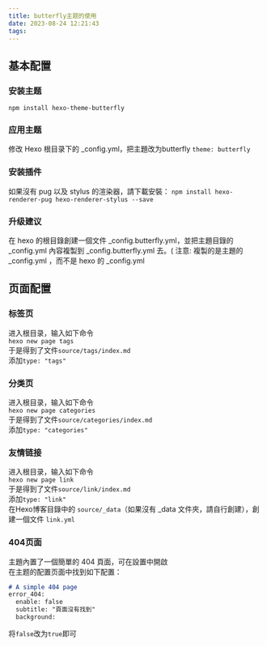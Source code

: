 ```yaml
---
title: butterfly主题的使用
date: 2023-08-24 12:21:43
tags:
---
```

## 基本配置
### 安装主题
```npm install hexo-theme-butterfly```

### 应用主题
修改 Hexo 根目录下的 _config.yml，把主題改为butterfly
```theme: butterfly```

### 安装插件
如果沒有 pug 以及 stylus 的渲染器，請下載安裝：
```npm install hexo-renderer-pug hexo-renderer-stylus --save```

### 升级建议
在 hexo 的根目錄創建一個文件 _config.butterfly.yml，並把主題目錄的 _config.yml 內容複製到 _config.butterfly.yml 去。( 注意: 複製的是主題的 _config.yml ，而不是 hexo 的 _config.yml

## 页面配置

### 标签页
进入根目录，输入如下命令  
```hexo new page tags```  
于是得到了文件```source/tags/index.md```  
添加```type: "tags"```

### 分类页
进入根目录，输入如下命令  
```hexo new page categories```  
于是得到了文件```source/categories/index.md```  
添加```type: "categories"```

### 友情链接
进入根目录，输入如下命令  
```hexo new page link```  
于是得到了文件```source/link/index.md```  
添加```type: "link"```  
在Hexo博客目錄中的 ```source/_data```（如果沒有 _data 文件夾，請自行創建），創建一個文件 ```link.yml```

### 404页面
主題內置了一個簡單的 404 頁面，可在設置中開啟  
在主题的配置页面中找到如下配置：
```markdown
# A simple 404 page
error_404:
  enable: false
  subtitle: "頁面沒有找到"
  background: 
```
将```false```改为```true```即可
